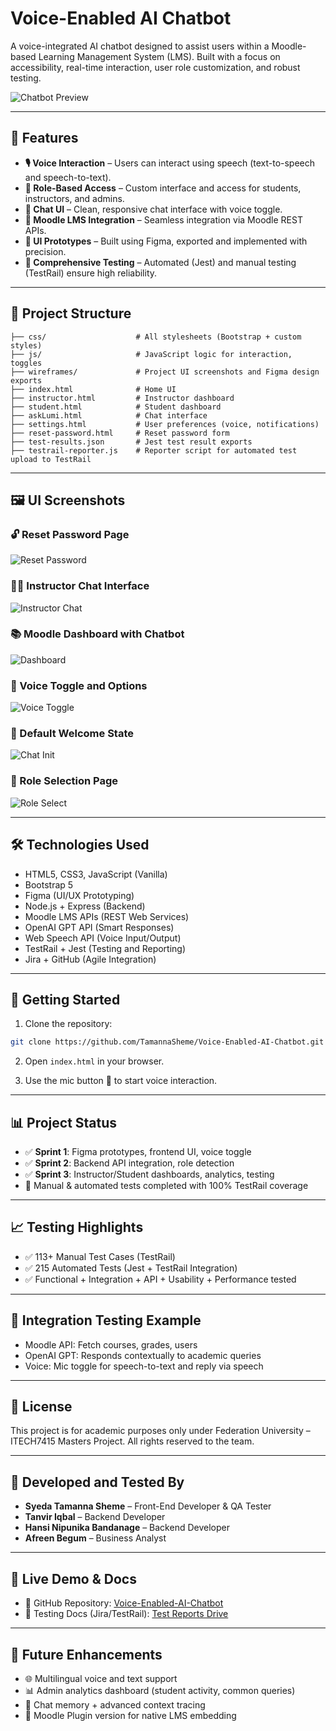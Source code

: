 
# Voice-Enabled AI Chatbot

A voice-integrated AI chatbot designed to assist users within a Moodle-based Learning Management System (LMS). Built with a focus on accessibility, real-time interaction, user role customization, and robust testing.

![Chatbot Preview](./wireframes/image%20(1).png)

---

## 🚀 Features

- **🎙️ Voice Interaction** – Users can interact using speech (text-to-speech and speech-to-text).
- **🔐 Role-Based Access** – Custom interface and access for students, instructors, and admins.
- **💬 Chat UI** – Clean, responsive chat interface with voice toggle.
- **🔗 Moodle LMS Integration** – Seamless integration via Moodle REST APIs.
- **📐 UI Prototypes** – Built using Figma, exported and implemented with precision.
- **🧪 Comprehensive Testing** – Automated (Jest) and manual testing (TestRail) ensure high reliability.

---

## 📁 Project Structure

```plaintext
├── css/                    # All stylesheets (Bootstrap + custom styles)
├── js/                     # JavaScript logic for interaction, toggles
├── wireframes/             # Project UI screenshots and Figma design exports
├── index.html              # Home UI
├── instructor.html         # Instructor dashboard
├── student.html            # Student dashboard
├── askLumi.html            # Chat interface
├── settings.html           # User preferences (voice, notifications)
├── reset-password.html     # Reset password form
├── test-results.json       # Jest test result exports
├── testrail-reporter.js    # Reporter script for automated test upload to TestRail
```

---

## 🖼️ UI Screenshots

### 🔓 Reset Password Page  
![Reset Password](./wireframes/image%20(3).png)

### 🧑‍🏫 Instructor Chat Interface  
![Instructor Chat](./wireframes/image%20(2).png)

### 📚 Moodle Dashboard with Chatbot  
![Dashboard](./wireframes/image%20(4).png)

### 🎤 Voice Toggle and Options  
![Voice Toggle](./wireframes/image%20(5).png)

### 🤖 Default Welcome State  
![Chat Init](./wireframes/image%20(6).png)

### 👋 Role Selection Page  
![Role Select](./wireframes/image%20(1).png)

---

## 🛠️ Technologies Used

- HTML5, CSS3, JavaScript (Vanilla)
- Bootstrap 5
- Figma (UI/UX Prototyping)
- Node.js + Express (Backend)
- Moodle LMS APIs (REST Web Services)
- OpenAI GPT API (Smart Responses)
- Web Speech API (Voice Input/Output)
- TestRail + Jest (Testing and Reporting)
- Jira + GitHub (Agile Integration)

---

## 🧭 Getting Started

1. Clone the repository:

```bash
git clone https://github.com/TamannaSheme/Voice-Enabled-AI-Chatbot.git
```

2. Open `index.html` in your browser.

3. Use the mic button 🎤 to start voice interaction.

---

## 📊 Project Status

- ✅ **Sprint 1**: Figma prototypes, frontend UI, voice toggle
- ✅ **Sprint 2**: Backend API integration, role detection
- ✅ **Sprint 3**: Instructor/Student dashboards, analytics, testing
- 🧪 Manual & automated tests completed with 100% TestRail coverage

---

## 📈 Testing Highlights

- ✅ 113+ Manual Test Cases (TestRail)
- ✅ 215 Automated Tests (Jest + TestRail Integration)
- ✅ Functional + Integration + API + Usability + Performance tested

---

## 🧪 Integration Testing Example

- Moodle API: Fetch courses, grades, users
- OpenAI GPT: Responds contextually to academic queries
- Voice: Mic toggle for speech-to-text and reply via speech

---

## 📄 License

This project is for academic purposes only under Federation University – ITECH7415 Masters Project. All rights reserved to the team.

---

## 👥 Developed and Tested By

- **Syeda Tamanna Sheme** – Front-End Developer & QA Tester  
- **Tanvir Iqbal** – Backend Developer  
- **Hansi Nipunika Bandanage** – Backend Developer  
- **Afreen Begum** – Business Analyst  

---

## 🔗 Live Demo & Docs

- 🔗 GitHub Repository: [Voice-Enabled-AI-Chatbot](https://github.com/TamannaSheme/Voice-Enabled-AI-Chatbot)
- 🧪 Testing Docs (Jira/TestRail): [Test Reports Drive](https://drive.google.com/drive/folders/1BNpWu0wEXk68K_sjVlCgTojLIKNERPV8?usp=sharing)

---

## 📌 Future Enhancements

- 🌐 Multilingual voice and text support
- 📊 Admin analytics dashboard (student activity, common queries)
- 🔁 Chat memory + advanced context tracing
- 📲 Moodle Plugin version for native LMS embedding
